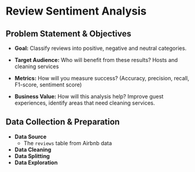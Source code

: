 # Review Sentiment Analysis

## Problem Statement & Objectives

* **Goal:** Classify reviews into positive, negative and neutral categories.

* **Target Audience:** Who will benefit from these results? Hosts and cleaning services
* **Metrics:** How will you measure success? (Accuracy, precision, recall, F1-score, sentiment score)
* **Business Value:** How will this analysis help? Improve guest experiences, identify areas that need cleaning services.

## Data Collection & Preparation

* **Data Source**
  * The `reviews` table from Airbnb data
* **Data Cleaning**
* **Data Splitting**
* **Data Exploration**
